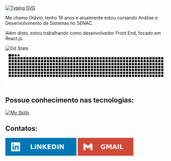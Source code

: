 <p><a href="https://git.io/typing-svg"><img src="https://readme-typing-svg.demolab.com?font=Fira+Code&pause=1000&color=FFFFFF&multiline=true&random=false&width=405&height=30&lines=Ol%C3%A1%2C+seja+bem+vindo+ao+meu+perfil!+" alt="Typing SVG" /></a></p>

<p>Me chamo Otávio, tenho 18 anos e atualmente estou cursando Análise e Desenvolvimento de Sistemas no SENAC.</p>

<p>Além disto, estou trabalhando como desenvolvedor Front End, focado em React.js.</p>

<!-- Git Status -->
<img src="https://github-readme-stats.vercel.app/api?username=OtavioMendesSantos&show_icons=true&theme=merko" alt="Git Stats">

<!-- Jogo da Cobrinha -->
<picture>
  <source media="(prefers-color-scheme: dark)" srcset="https://raw.githubusercontent.com/OtavioMendesSantos/OtavioMendesSantos/output/github-contribution-grid-snake-dark.svg">
  <source media="(prefers-color-scheme: light)" srcset="https://raw.githubusercontent.com/OtavioMendesSantos/OtavioMendesSantos/output/github-contribution-grid-snake-dark.svg">
  <img alt="github contribution grid snake animation" src="https://raw.githubusercontent.com/OtavioMendesSantos/OtavioMendesSantos/output/github-contribution-grid-snake.svg">
</picture>

<h2>Possuo conhecimento nas tecnologias:</h2>

[![My Skills](https://skillicons.dev/icons?i=html,css,js,react,mysql)](https://skillicons.dev)


<h2>Contatos:</h2>
<a href="https://www.linkedin.com/in/otávio-mendes-santos-04b582263" target="_blank" target="_blank"><img src="img/linkedin_badge.svg" alt="Badge linkedin"></a>
<a href="mailto:dev.otavioms@gmail.com" target="_blank"><img src="img/gmail_badge.svg"  alt="Badge Gmail"></a>
